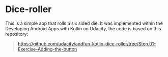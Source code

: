 # Dice-roller

This is a simple app that rolls a six sided die. It was implemented within the Developing Android Apps with Kotlin on Udacity, the code is based on this repository:

> https://github.com/udacity/andfun-kotlin-dice-roller/tree/Step.01-Exercise-Adding-the-button
